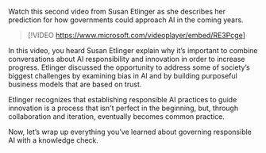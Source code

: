 Watch this second video from Susan Etlinger as she describes her prediction for how governments could approach AI in the coming years.

> [!VIDEO https://www.microsoft.com/videoplayer/embed/RE3Pcge]

In this video, you heard Susan Etlinger explain why it’s important to combine conversations about AI responsibility and innovation in order to increase progress. Etlinger discussed the opportunity to address some of society’s biggest challenges by examining bias in AI and by building purposeful business models that are based on trust.

Etlinger recognizes that establishing responsible AI practices to guide innovation is a process that isn't perfect in the beginning, but, through collaboration and iteration, eventually becomes common practice.

Now, let’s wrap up everything you’ve learned about governing responsible AI with a knowledge check.
